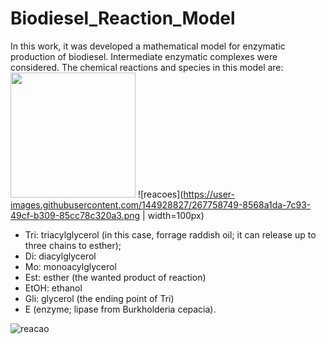 # Biodiesel_Reaction_Model
In this work, it was developed a mathematical model for enzymatic production of biodiesel. Intermediate enzymatic complexes were considered.
The chemical reactions and species in this model are:
<img src="(https://user-images.githubusercontent.com/144928827/267758749-8568a1da-7c93-49cf-b309-85cc78c320a3.png" width="200" height="200" />
![reacoes](https://user-images.githubusercontent.com/144928827/267758749-8568a1da-7c93-49cf-b309-85cc78c320a3.png | width=100px)
- Tri: triacylglycerol (in this case, forrage raddish oil; it can release up to three chains to esther);
- Di: diacylglycerol 
- Mo: monoacylglycerol
- Est: esther (the wanted product of reaction)
- EtOH: ethanol
- Gli: glycerol (the ending point of Tri)
- E (enzyme; lipase from Burkholderia cepacia).

  


![reacao](https://user-images.githubusercontent.com/144928827/267745338-b76b4cb1-0608-4c93-8cc5-ca3f9f2059e9.png)
